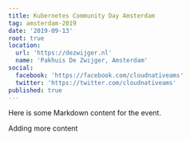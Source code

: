 ```yaml
---
title: Kubernetes Community Day Amsterdam
tag: amsterdam-2019
date: '2019-09-13'
root: true
location:
  url: 'https://dezwijger.nl'
  name: 'Pakhuis De Zwijger, Amsterdam'
social:
  facebook: 'https://facebook.com/cloudnativeams'
  twitter: 'https://twitter.com/cloudnativeams'
published: true
---
```


Here is some Markdown content for the event.

Adding more content

